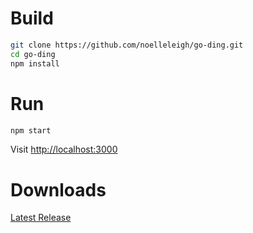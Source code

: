 # Build
```sh
git clone https://github.com/noelleleigh/go-ding.git
cd go-ding
npm install
```
# Run
```sh
npm start
```
Visit [http://localhost:3000](http://localhost:3000)
# Downloads
[Latest Release](https://github.com/noahleigh/go-ding/releases/latest)
